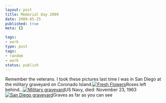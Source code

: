```yaml
---
layout: post
title: Memorial Day 2009
date: 2009-05-25
published: true
meta: {}

tags:
- work
type: post
tags:
- random
- work
status: publish
---
```

Remember the veterans.  I took these pictures last time I was in San Diego at the military graveyard on Coronado Island.[![Fresh Flowers](http://media.eick.us/2011/05/175304116_eac58c994a.jpg)](http://www.flickr.com/photos/19429588@N00/175304116 "View 'Fresh Flowers' on Flickr.com")Roses left behind...[![Military graveyard](http://media.eick.us/2011/05/175304779_b4518c7bce.jpg)](http://www.flickr.com/photos/19429588@N00/175304779 "View 'Military graveyard' on Flickr.com")US Navy, died: November 23, 1963[![San Diego graveyard](http://media.eick.us/2011/05/2134241226_55ed0514541.jpg)](http://www.flickr.com/photos/19429588@N00/2134241226 "View 'San Diego graveyard' on Flickr.com")Graves as far as you can see
